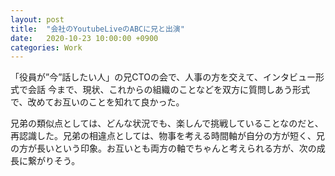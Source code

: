 ```yaml
---
layout: post
title:  "会社のYoutubeLiveのABCに兄と出演"
date:   2020-10-23 10:00:00 +0900
categories: Work
---
```


「役員が”今”話したい人」の兄CTOの会で、人事の方を交えて、インタビュー形式で会話 今まで、現状、これからの組織のことなどを双方に質問しあう形式で、改めてお互いのことを知れて良かった。

兄弟の類似点としては、どんな状況でも、楽しんで挑戦していることなのだと、再認識した。兄弟の相違点としては、物事を考える時間軸が自分の方が短く、兄の方が長いという印象。お互いとも両方の軸でちゃんと考えられる方が、次の成長に繋がりそう。
